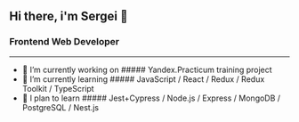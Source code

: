 ## Hi there, i'm Sergei 👋
### Frontend Web Developer
____


- 🔭 I’m currently working on ##### Yandex.Practicum training project
- 🌱 I’m currently learning ##### JavaScript / React / Redux / Redux Toolkit / TypeScript
- 👯 I plan to learn ##### Jest+Cypress / Node.js / Express / MongoDB / PostgreSQL / Nest.js


